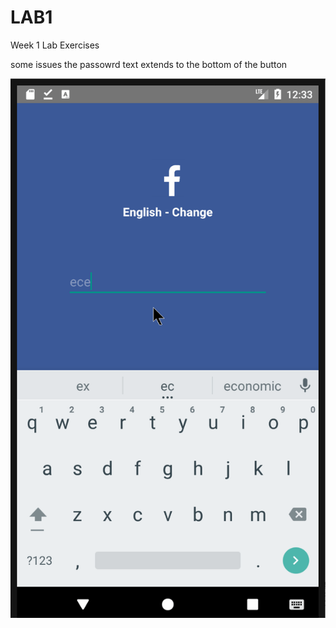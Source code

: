 # LAB1
Week 1 Lab Exercises

some issues the passowrd text extends to the bottom of the button

<img src='app/Lab1.gif' title='Lab 1' width='' alt='Lab 1' />

